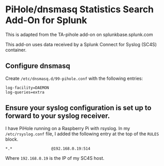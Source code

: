 # PiHole/dnsmasq Statistics Search Add-On for Splunk

This is adapted from the TA-pihole add-on on splunkbase.splunk.com

This add-on uses data received by a Splunk Connect for Syslog (SC4S) container.

## Configure dnsmasq

Create `/etc/dnsmasq.d/99-pihole.conf` with the following entries:

```
log-facility=DAEMON
log-queries=extra
```

## Ensure your syslog configuration is set up to forward to your syslog receiver.

I have PiHole running on a Raspberry Pi with rsyslog. In my `/etc/rsyslog.conf` file, I added the following entry at the top of the `RULES` block.

```
*.*                 @192.168.0.19:514
```

Where `192.168.0.19` is the IP of my SC4S host.
